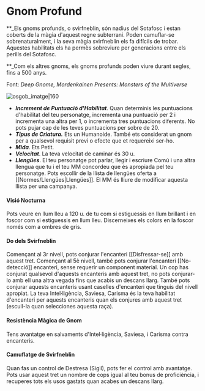 # Gnom Profund

**_Els gnoms profunds, o svirfneblin, són nadius del Sotafosc i estan coberts de la màgia d'aquest regne subterrani. Poden camuflar-se sobrenaturalment, i la seva màgia svirfneblin els fa difícils de trobar. Aquestes habilitats els ha permès sobreviure per generacions entre els perills del Sotafosc.

**_Com els altres gnoms, els gnoms profunds poden viure durant segles, fins a 500 anys.

Font: *Deep Gnome, Mordenkainen Presents: Monsters of the Multiverse*

![osgob_imatge|160](https://static.wikia.nocookie.net/forgottenrealms/images/3/3c/Deep_gnome_5e.png/revision/latest?cb=20220721050837)

- ***Increment de Puntuació d'Habilitat***. Quan determinis les puntuacions d'habilitat del teu personatge, incrementa una puntuació per 2 i incrementa una altra per 1, o incrementa tres puntuacions diferents. No pots pujar cap de les teves puntuacions per sobre de 20.
- ***Tipus de Criatura.*** Ets un Humanoide. També ets considerat un gnom per a qualsevol requisit previ o efecte que et requereixi ser-ho.
- ***Mida***. Ets Petit.
- ***Velocitat***. La teva velocitat de caminar és 30 u.
- ***Llengües***. El teu personatge pot parlar, llegir i escriure Comú i una altra llengua que tu i el teu MM concordeu que és apropiada pel teu personatge. Pots escollir de la llista de llengües oferta a [[Normes/Llengües|Llengües]]. El MM és lliure de modificar aquesta llista per una campanya.
#### Visió Nocturna
Pots veure en llum lleu a 120 u. de tu com si estiguessis en llum brillant i en foscor com si estiguessis en llum lleu. Discerneixes els colors en la foscor només com a ombres de gris.
#### Do dels Svirfneblin
Començant al 3r nivell, pots conjurar l'encanteri [[Disfressar-se]] amb aquest tret. Començant al 5è nivell, també pots conjurar l'encanteri [[No-detecció]] encanteri, sense requerir un component material. Un cop has conjurat qualsevol d'aquests encanteris amb aquest tret, no pots conjurar-lo amb ell una altra vegada fins que acabis un descans llarg. També pots conjurar aquests encanteris usant caselles d'encanteri que tinguis del nivell apropiat.
	La teva Intel·ligència, Saviesa, Carisma és la teva habilitat d'encanteri per aquests encanteris quan els conjures amb aquest tret (escull-la quan selecciones aquesta raça).
#### Resistència Màgica de Gnom
Tens avantatge en salvaments d'Intel·ligència, Saviesa, i Carisma contra encanteris.
#### Camuflatge de Svirfneblin
Quan fas un control de Destresa (Sigil), pots fer el control amb avantatge. Pots usar aquest tret un nombre de cops igual al teu bonus de proficiència, i recuperes tots els usos gastats quan acabes un descans llarg.